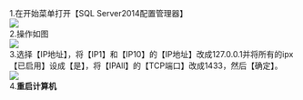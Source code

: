 1.在开始菜单打开【SQL Server2014配置管理器】  
![](http://img.blog.csdn.net/20160514114614035)  
2.操作如图  
![](http://img.blog.csdn.net/20160514125422232)  
3.选择【IP地址】，将【IP1】和【IP10】的【IP地址】改成127.0.0.1并将所有的ipx【已启用】设成【是】，将【IPAll】的【TCP端口】改成1433，然后【确定】。  
![](http://img.blog.csdn.net/20160514120425747)  
4.**重启计算机**
